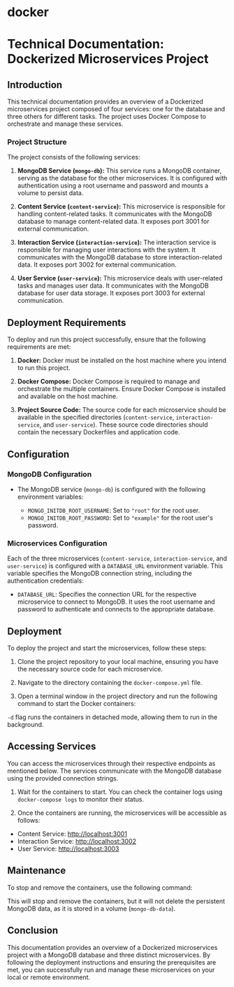 # docker

# Technical Documentation: Dockerized Microservices Project

## Introduction

This technical documentation provides an overview of a Dockerized microservices project composed of four services: one for the database and three others for different tasks. The project uses Docker Compose to orchestrate and manage these services.

### Project Structure

The project consists of the following services:

1. **MongoDB Service (`mongo-db`):** This service runs a MongoDB container, serving as the database for the other microservices. It is configured with authentication using a root username and password and mounts a volume to persist data.

2. **Content Service (`content-service`):** This microservice is responsible for handling content-related tasks. It communicates with the MongoDB database to manage content-related data. It exposes port 3001 for external communication.

3. **Interaction Service (`interaction-service`):** The interaction service is responsible for managing user interactions with the system. It communicates with the MongoDB database to store interaction-related data. It exposes port 3002 for external communication.

4. **User Service (`user-service`):** This microservice deals with user-related tasks and manages user data. It communicates with the MongoDB database for user data storage. It exposes port 3003 for external communication.

## Deployment Requirements

To deploy and run this project successfully, ensure that the following requirements are met:

1. **Docker:** Docker must be installed on the host machine where you intend to run this project.

2. **Docker Compose:** Docker Compose is required to manage and orchestrate the multiple containers. Ensure Docker Compose is installed and available on the host machine.

3. **Project Source Code:** The source code for each microservice should be available in the specified directories (`content-service`, `interaction-service`, and `user-service`). These source code directories should contain the necessary Dockerfiles and application code.

## Configuration

### MongoDB Configuration

- The MongoDB service (`mongo-db`) is configured with the following environment variables:

  - `MONGO_INITDB_ROOT_USERNAME`: Set to `"root"` for the root user.
  - `MONGO_INITDB_ROOT_PASSWORD`: Set to `"example"` for the root user's password.

### Microservices Configuration

Each of the three microservices (`content-service`, `interaction-service`, and `user-service`) is configured with a `DATABASE_URL` environment variable. This variable specifies the MongoDB connection string, including the authentication credentials:

- `DATABASE_URL`: Specifies the connection URL for the respective microservice to connect to MongoDB. It uses the root username and password to authenticate and connects to the appropriate database.

## Deployment

To deploy the project and start the microservices, follow these steps:

1. Clone the project repository to your local machine, ensuring you have the necessary source code for each microservice.

2. Navigate to the directory containing the `docker-compose.yml` file.

3. Open a terminal window in the project directory and run the following command to start the Docker containers:

 `-d` flag runs the containers in detached mode, allowing them to run in the background.

## Accessing Services

You can access the microservices through their respective endpoints as mentioned below. The services communicate with the MongoDB database using the provided connection strings.

1. Wait for the containers to start. You can check the container logs using `docker-compose logs` to monitor their status.

2. Once the containers are running, the microservices will be accessible as follows:

- Content Service: [http://localhost:3001](http://localhost:3001)
- Interaction Service: [http://localhost:3002](http://localhost:3002)
- User Service: [http://localhost:3003](http://localhost:3003)

## Maintenance

To stop and remove the containers, use the following command:


This will stop and remove the containers, but it will not delete the persistent MongoDB data, as it is stored in a volume (`mongo-db-data`).

## Conclusion

This documentation provides an overview of a Dockerized microservices project with a MongoDB database and three distinct microservices. By following the deployment instructions and ensuring the prerequisites are met, you can successfully run and manage these microservices on your local or remote environment.

